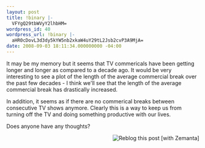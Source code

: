 ```yaml
---
layout: post
title: !binary |-
  VFYgQ29tbWVyY2lhbHM=
wordpress_id: 40
wordpress_url: !binary |-
  aHR0cDovL3d3dy5kYW5nb2xkaW4uY29tL2Jsb2cvP3A9MjA=
date: 2008-09-03 18:11:34.000000000 -04:00
---
```

It may be my memory but it seems that TV commericals have been getting longer and longer as compared to a decade ago. It would be very interesting to see a plot of the length of the average commercial break over the past few decades - I think we'll see that the length of the average commercial break has drastically increased.

In addition, it seems as if there are no commerical breaks between consecutive TV shows anymore. Clearly this is a way to keep us from turning off the TV and doing something productive with our lives.

Does anyone have any thoughts?
<div class="zemanta-pixie" style="margin-top: 10px; height: 15px;"><a class="zemanta-pixie-a" title="Zemified by Zemanta" href="http://reblog.zemanta.com/zemified/6de20397-cddf-42fb-a533-219c0726348a/"><img class="zemanta-pixie-img" style="border: medium none; float: right;" src="http://img.zemanta.com/reblog_e.png?x-id=6de20397-cddf-42fb-a533-219c0726348a" alt="Reblog this post [with Zemanta]" /></a></div>
